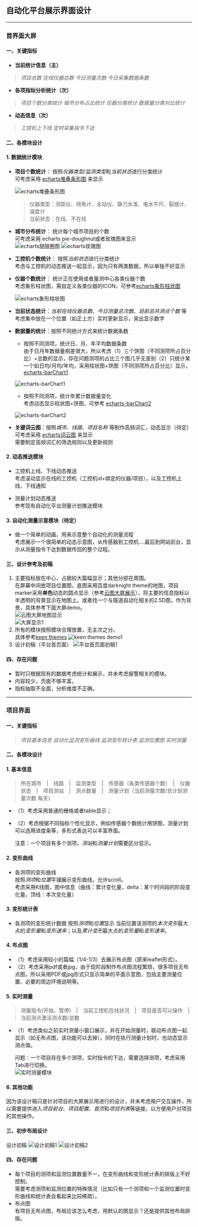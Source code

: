 ## **自动化平台展示界面设计**
---
### **首界面大屏**
#### 一、关键指标
+ **当前统计信息（主）**    
> *项目总数* *在线仪器总数* *今日测量次数* *今日采集数据条数*    
+ **各项指标分析统计（次）**   
> *项目个数分类统计* *城市分布占比统计* *仪器分类统计* *数据量分类对比统计*
+ **动态信息（次）**
> *工控机上下线* *定时采集指令下达*

#### 二、各模块设计
#### 1. 数据统计模块    

+ **项目个数统计**： 按照*仪器类型/监测类型*和*当前状态*进行分类统计  
可考虑采用 [echarts堆叠条形图](https://www.echartsjs.com/examples/zh/editor.html?c=bar-y-category-stack) 来显示    

  ![echarts堆叠条形图](https://images.gitee.com/uploads/images/2019/0930/105056_fa4af133_1001582.png "屏幕截图.png")

  >仪器类型：测距仪、倾角计、全站仪、静力水准、电水平尺、裂缝计、温度计    
  当前状态：在线、不在线

+ **城市分布统计**： 统计每个城市项目的个数   
可考虑采用 echarts pie-doughnut或者玫瑰图来显示    
![echarts甜甜圈图](https://images.gitee.com/uploads/images/2019/1012/094205_f74f9fb5_1001582.png "屏幕截图.png")
![echarts玫瑰图](https://images.gitee.com/uploads/images/2019/1012/094052_2486e940_1001582.png "屏幕截图.png")

+ **工控机个数统计**： 按照*当前状态*进行分类统计    
考虑与工控机的动态推送一起显示，因为只有两类数据，所以单独不好显示

+ **仪器个数统计**： 统计正在使用或者量测中心各类仪器个数   
考虑象形柱状图，需自定义各类仪器的ICON，可参考[echarts象形柱状图](https://www.echartsjs.com/examples/zh/editor.html?c=pictorialBar-velocity)    

   ![echarts象形柱状图](https://images.gitee.com/uploads/images/2019/0930/104947_4f9ea6f4_1001582.png "屏幕截图.png")

+ **当前状态统计**：*当前在线仪器总数*、*今日测量总次数*、*目前总共测点个数* 等   
考虑集中放在一个位置（如正上方）实时更新显示，突出显示数字

+ **数据量的统计**：按照不同统计方式来统计数据条数
   + 按照不同测项，统计日、月、年平均数据条数   
   由于日月年数据量相差很大，所以考虑（1）三个饼图（不同测项所占百分比）+总数的显示，存在问题测项的占比三个图几乎无差别（2）只统计某一个如日均/月均/年均，采用柱状图+饼图（不同测项所占百分比）显示，[echarts-barChart1](https://www.echartsjs.com/examples/zh/editor.html?c=watermark)    

   ![echarts-barChart1](https://images.gitee.com/uploads/images/2019/0930/105235_713e0b18_1001582.png "屏幕截图.png")    

   + 按照不同测项，统计年累计数据量变化   
   考虑动态显示柱状图+饼图，可参考 [echarts-barChart2](https://www.echartsjs.com/examples/zh/editor.html?c=mix-timeline-finance)    

   ![echarts-barChart2](https://images.gitee.com/uploads/images/2019/0930/105346_24fbd949_1001582.png "屏幕截图.png")   


+ **关键词云图**：按照*城市*、*线路*、*项目名称* 等制作高频词汇，动态显示（待定）      
可考虑采用 [echarts词云图](https://github.com/ecomfe/echarts-wordcloud) 来显示   
需要制定高频词汇的筛选规则以及更新规则


#### 2. 动态推送模块

+ 工控机上线、下线动态推送    
考虑滚动显示在线的工控机（工控机id+绑定的仪器/项目），以及工控机上线、下线通知

+ 测量计划动态推送   
参考现有自动化平台测量计划推送模块

#### 3. 自动化测量示意模块（待定）
+ 做一个简单的动画，用来示意整个自动化的测量流程   
考虑展示一个很简单的动态示意图，从传感器到工控机....最后到网站前台，显示从测量指令下达到数据传回的整个过程。

#### 三、设计参考及初稿

1. 主要指标放在中心，占据较大篇幅显示；其他分部在周围。    
在屏幕中间放项目位置图，底图采用百度darknight theme的地图，项目marker采用**单色**动态的圆点显示（参考[云图大屏展示](https://board.ce-safe.com/)），将主要的信息指标以半透明的背景显示在地图上。或者找一个与隧道自动化相关的2.5D图，作为背景，具体参考下面大屏demo。  
![云图大屏地图显示](https://images.gitee.com/uploads/images/2019/1012/104948_179b1f58_1001582.png "屏幕截图.png")   
  ![大屏显示1](https://images.gitee.com/uploads/images/2019/1012/103416_0e11e4a7_1001582.png "屏幕截图.png")
2. 所有的模块按照模块合理放置，无主次之分。      
具体参考[keen themes](https://keenthemes.com/keen/preview/demo1/)
  ![keen themes demo1](https://images.gitee.com/uploads/images/2019/1012/105727_7eb9e133_1001582.png "屏幕截图.png") 
3. 设计初稿（平台首页面）
   ![平台首页面初稿1](https://images.gitee.com/uploads/images/2019/1017/175504_663c241e_1001582.png "屏幕截图.png")

#### 四、存在问题    
+ 暂时只根据现有的数据考虑统计和展示，并未考虑报警相关的模块。
+ 内容较少，页面不够丰富。
+ 指标抽取不全面，分析维度不正确。

---
### **项目界面**

#### 一、关键指标
> *项目基本信息* *自动化监测变形曲线* *监测变形统计表* *监测位置图* *实时测量*

#### 二、各模块设计
#### 1. 基本信息
> 所在城市　|　线路　|　监测类型　|　传感器（各类传感器个数）　|　仪器状态　|　项目测站　|　测点数量　|　测量计划（当前测量次数/总计划测量次数 每天）      

+ （1）考虑采用普通的栅格或者table显示；
+ （2）考虑根据不同指标个性化显示，例如传感器个数统计用饼图，测量计划可以选用进度条等，多形式表达可以丰富界面。   

  注意：一个项目有多个测项，*测站*和*测量计划*需要区分显示。

#### 2. 变形曲线
+ 各测项的变形曲线   
按照*测项*和*位置*平铺展示变形曲线，允许scroll。     
考虑采用K线图，图中信息（曲线：累计变化量，delta：某个时间段的阶段变化量，顶线：本次变化量）

#### 3. 变形统计表
+ 各测项的变形统计数据
按照*测项*和*位置*显示
当前位置该测项的*本次变形*最大点的*变形量*和*变形速率*；以及*累计变形*最大点的*变形量*和*变形速率*。

#### 4. 布点图
+ （1）考虑采用较小的篇幅（1/4-1/3）去展示布点图（原来leaflet形式）。   
+ （2）考虑采用pdf或者jpg，由于现阶段制作布点图流程繁琐，很多项目无布点图，所以采用PDF或jpg形式只显示简单的平面示意图，包括主要测量位置、必要的周边环境说明等。

#### 5. 实时测量
> 测量指令(开始、暂停)　|　当前工控机在线状况　|　项目是否可以操作　|　当前测点激活测点数/总数

+ （1）考虑类似之前实时测量小窗口展示，并在开始测量时，联动布点图一起显示（如无布点图，该功能可以去掉）。同时在执行测量计划时，也动态显示测点值。   

  问题：一个项目存在多个测项，实时指令的下达，需要选择测项，考虑采用Tab进行切换。  
![实时测量模块](https://images.gitee.com/uploads/images/2019/1012/144105_4e802425_1001582.png "屏幕截图.png")

#### 6. 其他功能
  因为该设计稿只是针对项目的大屏展示用进行的设计，并未考虑用户交互操作，所以需要提供进入*项目前台*、*项目配置*、*首页*和*项目列表*等链接，以方便用户对项目的其他操作。

#### 三、初步布局设计
设计初稿
![设计初稿1](https://images.gitee.com/uploads/images/2019/1012/150103_f768a9f8_1001582.png "屏幕截图.png")
![设计初稿2](https://images.gitee.com/uploads/images/2019/1014/134618_b78ca76e_1001582.png "屏幕截图.png")

#### 四、存在问题
+ 每个项目的测项和监测位置数量不一，在变形曲线和变形统计表的排版上不好控制。   
需要考虑测项和监测位置的特殊情况（比如只有一个测项和一个监测位置时变形曲线和统计表会看起来比较稀疏）。
+ 布点图   
有项目无布点图，布局应该怎么考虑，用默认的图显示？还是提供其他布局排版。
